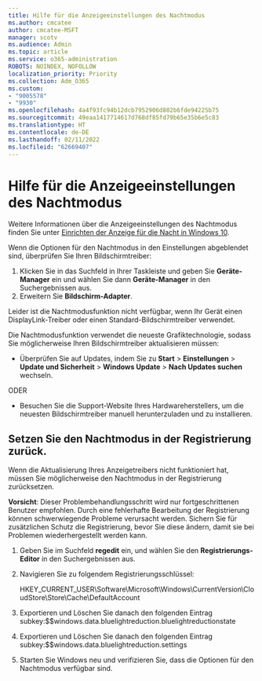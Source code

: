 ```yaml
---
title: Hilfe für die Anzeigeeinstellungen des Nachtmodus
ms.author: cmcatee
author: cmcatee-MSFT
manager: scotv
ms.audience: Admin
ms.topic: article
ms.service: o365-administration
ROBOTS: NOINDEX, NOFOLLOW
localization_priority: Priority
ms.collection: Adm_O365
ms.custom:
- "9005578"
- "9930"
ms.openlocfilehash: 4a4f93fc94b12dcb7952906d802b6fde94225b75
ms.sourcegitcommit: 49eaa1417714617d768df85fd79b65e35b6e5c83
ms.translationtype: HT
ms.contentlocale: de-DE
ms.lasthandoff: 02/11/2022
ms.locfileid: "62669407"
---
```

# <a name="help-with-the-night-light-display-setting"></a>Hilfe für die Anzeigeeinstellungen des Nachtmodus

Weitere Informationen über die Anzeigeeinstellungen des Nachtmodus finden Sie unter [Einrichten der Anzeige für die Nacht in Windows 10](https://support.microsoft.com/windows/set-your-display-for-night-time-in-windows-10-18fe903a-e0a1-8326-4c68-fd23d7aaf136).

Wenn die Optionen für den Nachtmodus in den Einstellungen abgeblendet sind, überprüfen Sie Ihren Bildschirmtreiber: 

1. Klicken Sie in das Suchfeld in Ihrer Taskleiste und geben Sie **Geräte-Manager** ein und wählen Sie dann **Geräte-Manager** in den Suchergebnissen aus.
1. Erweitern Sie **Bildschirm-Adapter**. 

Leider ist die Nachtmodusfunktion nicht verfügbar, wenn Ihr Gerät einen DisplayLink-Treiber oder einen Standard-Bildschirmtreiber verwendet.

Die Nachtmodusfunktion verwendet die neueste Grafiktechnologie, sodass Sie möglicherweise Ihren Bildschirmtreiber aktualisieren müssen:  

- Überprüfen Sie auf Updates, indem Sie zu **Start** > **Einstellungen** > **Update und Sicherheit** > **Windows Update** > **Nach Updates suchen** wechseln.  

ODER

- Besuchen Sie die Support-Website Ihres Hardwareherstellers, um die neuesten Bildschirmtreiber manuell herunterzuladen und zu installieren.

## <a name="reset-night-light-in-the-registry"></a>Setzen Sie den Nachtmodus in der Registrierung zurück.

Wenn die Aktualisierung Ihres Anzeigetreibers nicht funktioniert hat, müssen Sie möglicherweise den Nachtmodus in der Registrierung zurücksetzen.  

**Vorsicht**: Dieser Problembehandlungsschritt wird nur fortgeschrittenen Benutzer empfohlen. Durch eine fehlerhafte Bearbeitung der Registrierung können schwerwiegende Probleme verursacht werden. Sichern Sie für zusätzlichen Schutz die Registrierung, bevor Sie diese ändern, damit sie bei Problemen wiederhergestellt werden kann.

1. Geben Sie im Suchfeld **regedit** ein, und wählen Sie den **Registrierungs-Editor** in den Suchergebnissen aus.

1. Navigieren Sie zu folgendem Registrierungsschlüssel: 

    HKEY_CURRENT_USER\Software\Microsoft\Windows\CurrentVersion\CloudStore\Store\Cache\DefaultAccount

1. Exportieren und Löschen Sie danach den folgenden Eintrag subkey:$$windows.data.bluelightreduction.bluelightreductionstate

1. Exportieren und Löschen Sie danach den folgenden Eintrag subkey:$$windows.data.bluelightreduction.settings

1. Starten Sie Windows neu und verifizieren Sie, dass die Optionen für den Nachtmodus verfügbar sind.


